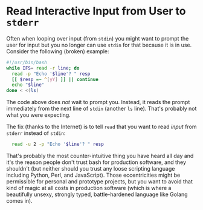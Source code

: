 # Read Interactive Input from User to `stderr`

Often when looping over input (from `stdin`) you might want to prompt
the user for input but you no longer can use `stdin` for that because it
is in use. Consider the following (broken) example:

```bash
#!/usr/bin/bash
while IFS= read -r line; do
  read -p "Echo '$line'? " resp
  [[ $resp =~ ^[yY] ]] || continue
  echo "$line"
done < <(ls)
```

The code above does *not* wait to prompt you. Instead, it reads the
prompt immediately from the next line of `stdin` (another `ls` line).
That's probably not what you were expecting.

The fix (thanks to the Internet) is to tell `read` that you want to read
*input* from `stderr` instead of `stdin`: 

```bash
  read -u 2 -p "Echo '$line'? " resp
```

That's probably the most counter-intuitive thing you have heard all day
and it's the reason people don't trust bash for production software, and
they shouldn't (but neither should you trust any loose scripting
language including Python, Perl, and JavaScript). Those eccentricities
might be permissible for personal and prototype projects, but you want
to avoid that kind of magic at all costs in production software (which
is where a beautifully unsexy, strongly typed, battle-hardened language
like Golang comes in).

